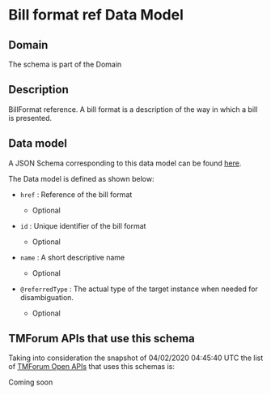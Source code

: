 # Bill format ref Data Model

## Domain

The  schema is part of the  Domain

## Description

BillFormat reference. A bill format is a description of the way in which a bill is presented.

## Data model

A JSON Schema corresponding to this data model can be found
[here](https://github.com/tmforum-rand/schemas/blob/candidates/Customer/BillFormatRef.schema.json).

The Data model is defined as shown below:
- `href` : Reference of the bill format

  - Optional

- `id` : Unique identifier of the bill format

  - Optional

- `name` : A short descriptive name

  - Optional

- `@referredType` : The actual type of the target instance when needed for disambiguation.

  - Optional





## TMForum APIs that use this schema

Taking into consideration the snapshot of 04/02/2020 04:45:40 UTC the list of [TMForum Open APIs](https://www.tmforum.org/open-apis/) that uses this schemas is:

Coming soon
